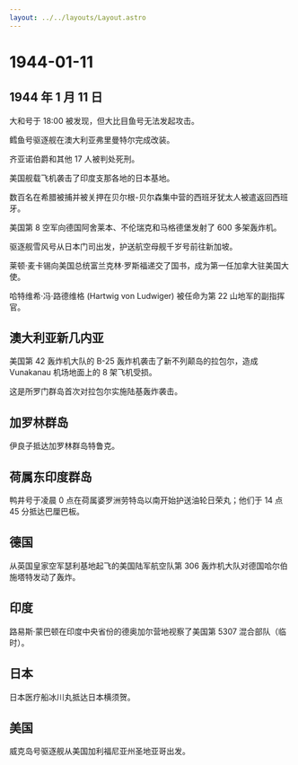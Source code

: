 ```yaml
---
layout: ../../layouts/Layout.astro
---
```


# 1944-01-11

## 1944 年 1 月 11 日

大和号于 18:00 被发现，但大比目鱼号无法发起攻击。

鳕鱼号驱逐舰在澳大利亚弗里曼特尔完成改装。

齐亚诺伯爵和其他 17 人被判处死刑。

美国舰载飞机袭击了印度支那各地的日本基地。

数百名在希腊被捕并被关押在贝尔根-贝尔森集中营的西班牙犹太人被遣返回西班牙。

美国第 8 空军向德国阿舍莱本、不伦瑞克和马格德堡发射了 600 多架轰炸机。

驱逐舰雪风号从日本门司出发，护送航空母舰千岁号前往新加坡。

莱顿·麦卡锡向美国总统富兰克林·罗斯福递交了国书，成为第一任加拿大驻美国大使。

哈特维希·冯·路德维格 (Hartwig von Ludwiger) 被任命为第 22
山地军的副指挥官。

## 澳大利亚新几内亚

美国第 42 轰炸机大队的 B-25 轰炸机袭击了新不列颠岛的拉包尔，造成
Vunakanau 机场地面上的 8 架飞机受损。

这是所罗门群岛首次对拉包尔实施陆基轰炸袭击。

## 加罗林群岛

伊良子抵达加罗林群岛特鲁克。

## 荷属东印度群岛

鸭井号于凌晨 0 点在荷属婆罗洲劳特岛以南开始护送油轮日荣丸；他们于 14 点
45 分抵达巴厘巴板。

## 德国

从英国皇家空军瑟利基地起飞的美国陆军航空队第 306
轰炸机大队对德国哈尔伯施塔特发动了轰炸。

## 印度

路易斯·蒙巴顿在印度中央省份的德奥加尔营地视察了美国第 5307
混合部队（临时）。

## 日本

日本医疗船冰川丸抵达日本横须贺。

## 美国

威克岛号驱逐舰从美国加利福尼亚州圣地亚哥出发。